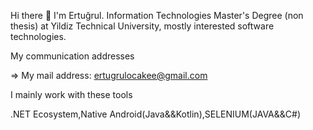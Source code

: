 Hi there 👋
I'm Ertuğrul. Information Technologies Master's Degree (non thesis) at Yildiz Technical University, mostly interested software technologies.

My communication addresses

=> My mail address: ertugrulocakee@gmail.com


I mainly work with these tools

.NET Ecosystem,Native Android(Java&&Kotlin),SELENIUM(JAVA&&C#)
